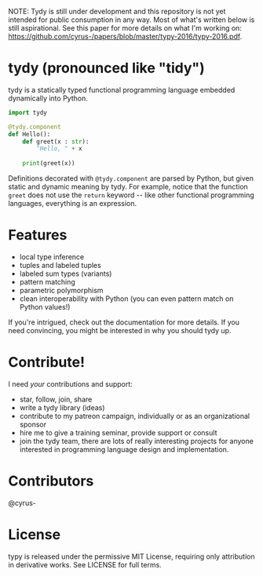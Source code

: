 NOTE: Tydy is still under development and this repository is not yet intended for public consumption in any way. Most of what's written below is still aspirational. See this paper for more details on what I'm working on: https://github.com/cyrus-/papers/blob/master/typy-2016/typy-2016.pdf.

tydy (pronounced like "tidy") 
===================================================
tydy is a statically typed functional programming language embedded dynamically into Python.

```python 
import tydy

@tydy.component
def Hello():
	def greet(x : str): 
	    "Hello, " + x
	
	print(greet(x))
```

Definitions decorated with `@tydy.component` are parsed by Python, but given static and dynamic meaning by tydy. For example, notice that the function `greet` does not use the `return` keyword -- like other functional programming languages, everything is an expression.

Features
========
* local type inference
* tuples and labeled tuples
* labeled sum types (variants)
* pattern matching
* parametric polymorphism
* clean interoperability with Python (you can even pattern match on Python values!)

If you're intrigued, check out the documentation for more details. If you need convincing, you might be interested in why you should tydy up.

Contribute!
===========
I need *your* contributions and support:
* star, follow, join, share
* write a tydy library (ideas)
* contribute to my patreon campaign, individually or as an organizational sponsor
* hire me to give a training seminar, provide support or consult
* join the tydy team, there are lots of really interesting projects for anyone interested in programming language design and implementation.

Contributors
============

@cyrus-

License
=======
typy is released under the permissive MIT License, requiring only attribution in derivative works. See LICENSE for full terms.

